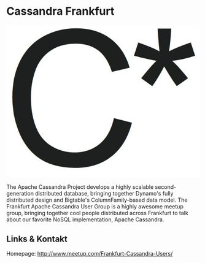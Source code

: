 # Cassandra Frankfurt
![Cassandra Frankfurt](./cassandra.logo.jpg)

The Apache Cassandra Project develops a highly scalable second-generation distributed database,
bringing together Dynamo's fully distributed design and Bigtable's ColumnFamily-based data model. The Frankfurt
Apache Cassandra User Group is a highly awesome meetup group, bringing together cool people distributed across
Frankfurt to talk about our favorite NoSQL implementation, Apache Cassandra.


## Links &amp; Kontakt

Homepage: <http://www.meetup.com/Frankfurt-Cassandra-Users/>











